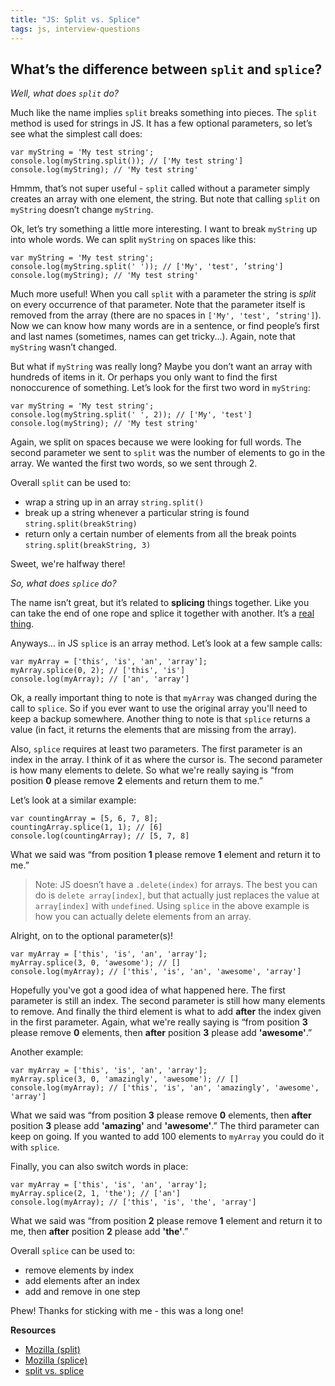 ```yaml
---
title: "JS: Split vs. Splice"
tags: js, interview-questions
---
```


## What’s the difference between `split` and `splice`?

*Well, what does `split` do?*

Much like the name implies `split` breaks something into pieces. The `split` method is used for strings in JS. It has a few optional parameters, so let’s see what the simplest call does:

```
var myString = 'My test string';
console.log(myString.split()); // ['My test string']
console.log(myString); // 'My test string'
```

Hmmm, that’s not super useful - `split` called without a parameter simply creates an array with one element, the string. But note that calling `split` on `myString` doesn’t change `myString`.

Ok, let’s try something a little more interesting. I want to break `myString` up into whole words. We can split `myString` on spaces like this:

```
var myString = 'My test string';
console.log(myString.split(' ')); // ['My', 'test', ’string']
console.log(myString); // 'My test string'
```

Much more useful! When you call `split` with a parameter the string is *split* on every occurrence of that parameter. Note that the parameter itself is removed from the array (there are no spaces in `['My', 'test', ’string']`). Now we can know how many words are in a sentence, or find people’s first and last names (sometimes, names can get tricky...). Again, note that `myString` wasn’t changed.

But what if `myString` was really long? Maybe you don’t want an array with hundreds of items in it. Or perhaps you only want to find the first nonoccurence of something. Let’s look for the first two word in `myString`:

```
var myString = 'My test string';
console.log(myString.split(' ', 2)); // ['My', 'test']
console.log(myString); // 'My test string'
```

Again, we split on spaces because we were looking for full words. The second parameter we sent to `split` was the number of elements to go in the array. We wanted the first two words, so we sent through 2.

Overall `split` can be used to:

* wrap a string up in an array `string.split()`
* break up a string whenever a particular string is found `string.split(breakString)`
* return only a certain number of elements from all the break points `string.split(breakString, 3)`

Sweet, we're halfway there!

*So, what does `splice` do?*

The name isn’t great, but it’s related to **splicing** things together. Like you can take the end of one rope and splice it together with another. It’s a [real thing](https://www.google.com.au/search?q=splice+rope).

Anyways... in JS `splice` is an array method. Let’s look at a few sample calls:

```
var myArray = ['this', 'is', 'an', 'array'];
myArray.splice(0, 2); // ['this', 'is']
console.log(myArray); // ['an', 'array']
```

Ok, a really important thing to note is that `myArray` was changed during the call to `splice`. So if you ever want to use the original array you'll need to keep a backup somewhere. Another thing to note is that `splice` returns a value (in fact, it returns the elements that are missing from the array).

Also, `splice` requires at least two parameters. The first parameter is an index in the array. I think of it as where the cursor is. The second parameter is how many elements to delete. So what we're really saying is “from position **0** please remove **2** elements and return them to me.”

Let’s look at a similar example:

```
var countingArray = [5, 6, 7, 8];
countingArray.splice(1, 1); // [6]
console.log(countingArray); // [5, 7, 8]
```

What we said was “from position **1** please remove **1** element and return it to me.”

> Note: JS doesn’t have a `.delete(index)` for arrays. The best you can do is `delete array[index]`, but that actually just replaces the value at `array[index]` with `undefined`. Using `splice` in the above example is how you can actually delete elements from an array.

Alright, on to the optional parameter(s)!

```
var myArray = ['this', 'is', 'an', 'array'];
myArray.splice(3, 0, 'awesome'); // []
console.log(myArray); // ['this', 'is', 'an', 'awesome', 'array']
```

Hopefully you've got a good idea of what happened here. The first parameter is still an index. The second parameter is still how many elements to remove. And finally the third element is what to add **after** the index given in the first parameter. Again, what we're really saying is “from position **3** please remove **0** elements, then **after** position **3** please add **'awesome'**.”

Another example:

```
var myArray = ['this', 'is', 'an', 'array'];
myArray.splice(3, 0, 'amazingly', 'awesome'); // []
console.log(myArray); // ['this', 'is', 'an', 'amazingly', 'awesome', 'array']
```

What we said was “from position **3** please remove **0** elements, then **after** position **3** please add **'amazing'** and **'awesome'**.” The third parameter can keep on going. If you wanted to add 100 elements to `myArray` you could do it with `splice`.

Finally, you can also switch words in place:

```
var myArray = ['this', 'is', 'an', 'array'];
myArray.splice(2, 1, 'the'); // ['an']
console.log(myArray); // ['this', 'is', 'the', 'array']
```

What we said was “from position **2** please remove **1** element and return it to me, then **after** position **2** please add **'the'**.”

Overall `splice` can be used to:

* remove elements by index
* add elements after an index
* add and remove in one step

Phew! Thanks for sticking with me - this was a long one!

**Resources**

* [Mozilla (split)](https://developer.mozilla.org/en-US/docs/Web/JavaScript/Reference/Global_Objects/String/split)
* [Mozilla (splice)](https://developer.mozilla.org/en-US/docs/Web/JavaScript/Reference/Global_Objects/Array/splice)
* [split vs. splice](http://ariya.ofilabs.com/2014/02/javascript-array-slice-vs-splice.html)

